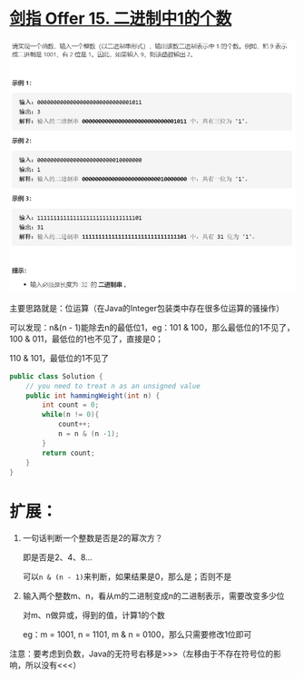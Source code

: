 # [剑指 Offer 15. 二进制中1的个数](https://leetcode-cn.com/problems/er-jin-zhi-zhong-1de-ge-shu-lcof/)

<img src="pic\image-20210503104017571.png" alt="image-20210503104017571" style="zoom:67%;" />

主要思路就是：位运算（在Java的Integer包装类中存在很多位运算的骚操作）

可以发现：n&(n - 1)能除去n的最低位1，eg：101 & 100，那么最低位的1不见了，100 & 011，最低位的1也不见了，直接是0；

110 & 101，最低位的1不见了

```java
public class Solution {
    // you need to treat n as an unsigned value
    public int hammingWeight(int n) {
        int count = 0;
        while(n != 0){
            count++;
            n = n & (n -1);
        }
        return count;
    }
}
```

# 扩展：

1. 一句话判断一个整数是否是2的幂次方？

   即是否是2、4、8...

   可以`n & (n - 1)`来判断，如果结果是0，那么是；否则不是

2. 输入两个整数m、n，看从m的二进制变成n的二进制表示，需要改变多少位

   对m、n做异或，得到的值，计算1的个数

   eg：m = 1001, n = 1101, m & n = 0100，那么只需要修改1位即可

注意：要考虑到负数，Java的无符号右移是>>>（左移由于不存在符号位的影响，所以没有<<<）